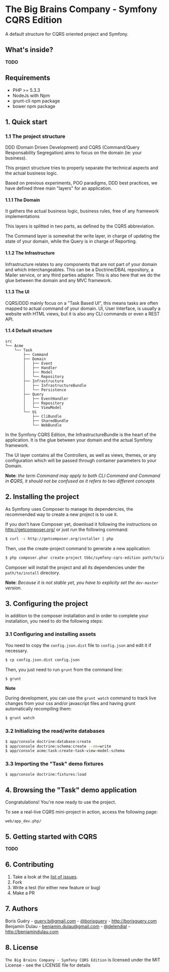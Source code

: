 # The Big Brains Company - Symfony CQRS Edition

A default structure for CQRS oriented project and Symfony.

## What's inside?

**TODO**

## Requirements

* PHP >= 5.3.3
* NodeJs with Npm
* grunt-cli npm package
* bower npm package

## 1. Quick start

### 1.1 The project structure

DDD (Domain Driven Development) and CQRS (Command/Query Responsability Segregation) aims to focus on the domain (ie: your business).

This project structure tries to properly separate the technical aspects and the actual business logic.

Based on previous experiments, POO paradigms, DDD best practices, we have defined three main "layers" for an application.

#### 1.1.1 The Domain

It gathers the actual business logic, business rules, free of any framework implementations

This layers is splitted in two parts, as defined by the CQRS abbreviation.

The Command layer is somewhat the write layer, in charge of updating the state of your domain, while the Query is 
in charge of Reporting.

#### 1.1.2 The Infrastructure

Infrastructure relates to any components that are not part of your domain and which interchangeables.
This can be a Doctrine/DBAL repository, a Mailer service, or any third parties adapter.
This is also here that we do the glue between the domain and any MVC framework.

#### 1.1.3 The UI

CQRS/DDD mainly focus on a "Task Based UI", this means tasks are often mapped to actual command of your domain.
UI, User Interface, is usually a website with HTML views, but it is also any CLI commands or even a REST API.

#### 1.1.4 Default structure

```
src
└── Acme
    └── Task
        ├── Command
        ├── Domain
        │   ├── Event
        │   ├── Handler
        │   ├── Model
        │   └── Repository
        ├── Infrastructure
        │   ├── InfrastructureBundle
        │   └── Persistence
        ├── Query
        │   ├── EventHandler
        │   ├── Repository
        │   └── ViewModel
        └── Ui
            ├── CliBundle
            ├── SharedBundle
            └── WebBundle
```

In the Symfony CQRS Edition, the InfrastructureBundle is the heart of the application. It is the glue
between your domain and the actual Symfony framework.

The UI layer contains all the Controllers, as well as views, themes, or any configuration which will
be passed through container parameters to your Domain.

**Note**: *the term Command may apply to both CLI Command and Command in <strong>C</strong>QRS, it should not be confused as it
refers to two different concepts*

## 2. Installing the project

As Symfony uses Composer to manage its dependencies, the recommended way to create a new project is to use it.

If you don't have Composer yet, download it following the instructions on http://getcomposer.org/ or just run the following command:

```bash
$ curl -s http://getcomposer.org/installer | php
```

Then, use the create-project command to generate a new application:

```bash
$ php composer.phar create-project tbbc/symfony-cqrs-edition path/to/install dev-master
```

Composer will install the project and all its dependencies under the `path/to/install` directory.

**Note**: _Because it is not stable yet, you have to explicity set the `dev-master` version._


## 3. Configuring the project

In addition to the composer installation and in order to complete your installation, you need to do the following steps:

### 3.1 Configuring and installing assets

You need to copy the `config.json.dist` file to `config.json` and edit it if necessary.

```bash
$ cp config.json.dist config.json
```

Then, you just need to run `grunt` from the command line:

```bash
$ grunt
```

**Note**

During development, you can use the `grunt watch` command to track live changes from your css and/or javascript
files and having grunt automatically recompiling them:

```bash
$ grunt watch
```

### 3.2 Initializing the read/write databases

```bash
$ app/console doctrine:database:create
$ app/console doctrine:schema:create --em=write
$ app/console acme:task:create-task-view-model-schema
```

### 3.3 Importing the "Task" demo fixtures

```bash
$ app/console doctrine:fixtures:load
```

## 4. Browsing the "Task" demo application

Congratulations! You're now ready to use the project.

To see a real-live CQRS mini-project in action, access the following page:

```
web/app_dev.php/
```

## 5. Getting started with CQRS

**TODO**


## 6. Contributing

1. Take a look at the [list of issues](http://github.com/TheBigBrainsCompany/symfony-cqrs-edition).
2. Fork
3. Write a test (for either new feature or bug)
4. Make a PR

## 7. Authors

Boris Guéry    - guery.b@gmail.com  - [@borisguery](http://twitter.com/borisguery) - <http://borisguery.com>
Benjamin Dulau - benjamin.dulau@gmail.com - [@delendial](http://twitter.com/delendial) - http://benjamindulau.com

## 8. License

`The Big Brains Company - Symfony CQRS Edition` is licensed under the MIT License - see the LICENSE file for details
